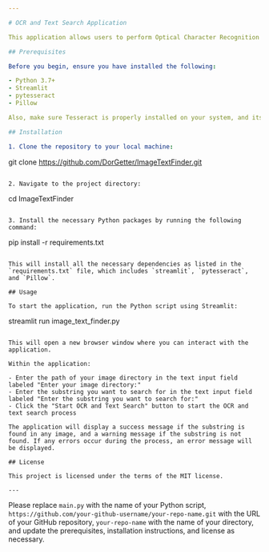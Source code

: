 ```yaml
---

# OCR and Text Search Application

This application allows users to perform Optical Character Recognition (OCR) and text search in images within a specified directory. The application rotates each image by 0, 90, 180, and 270 degrees and performs OCR on each rotated image. It then searches for a specified substring within the recognized text and returns the names of images where the substring is found.

## Prerequisites

Before you begin, ensure you have installed the following:

- Python 3.7+
- Streamlit
- pytesseract
- Pillow

Also, make sure Tesseract is properly installed on your system, and its path is added to the system's path variable.

## Installation

1. Clone the repository to your local machine:

```
git clone https://github.com/DorGetter/ImageTextFinder.git
```

2. Navigate to the project directory:

```
cd ImageTextFinder
```

3. Install the necessary Python packages by running the following command:

```
pip install -r requirements.txt
```

This will install all the necessary dependencies as listed in the `requirements.txt` file, which includes `streamlit`, `pytesseract`, and `Pillow`.

## Usage

To start the application, run the Python script using Streamlit:

```
streamlit run image_text_finder.py
```

This will open a new browser window where you can interact with the application.

Within the application:

- Enter the path of your image directory in the text input field labeled "Enter your image directory:"
- Enter the substring you want to search for in the text input field labeled "Enter the substring you want to search for:"
- Click the "Start OCR and Text Search" button to start the OCR and text search process

The application will display a success message if the substring is found in any image, and a warning message if the substring is not found. If any errors occur during the process, an error message will be displayed.

## License

This project is licensed under the terms of the MIT license.

---
```


Please replace `main.py` with the name of your Python script, `https://github.com/your-github-username/your-repo-name.git` with the URL of your GitHub repository, `your-repo-name` with the name of your directory, and update the prerequisites, installation instructions, and license as necessary.
